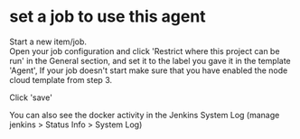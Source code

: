 # set a job to use this agent

Start a new item/job.   
Open your job configuration and click 'Restrict where this project can be run' in the General section, and set it to the label you gave it in the template 'Agent', If your job doesn't start make sure that you have enabled the node cloud template from step 3.

Click 'save'


You can also see the docker activity in the Jenkins System Log (manage jenkins > Status Info > System Log)




